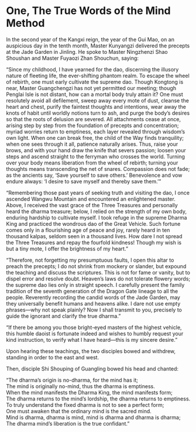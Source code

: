 # One, The True Words of the Mind Method

In the second year of the Kangxi reign, the year of the Gui Mao, on an auspicious day in the tenth month, Master Kunyangzi delivered the precepts at the Jade Garden in Jinling. He spoke to Master Ningzhenzi Shao Shoushan and Master Fuyaozi Zhan Shouchun, saying:

“Since my childhood, I have yearned for the dao, discerning the illusory nature of fleeting life, the ever-shifting phantom realm. To escape the wheel of rebirth, one must early cultivate the supreme dao. Though Kongtong is near, Master Guangchengzi has not yet permitted our meeting; though Penglai Isle is not distant, how can a mortal body truly attain it? One must resolutely avoid all defilement, sweep away every mote of dust, cleanse the heart and chest, purify the faintest thoughts and intentions, wear away the knots of habit until worldly notions turn to ash, and purge the body’s desires so that the roots of delusion are severed. All attachments cease at once, arising step by step from the foundation of precepts and concentration; myriad worries return to emptiness, each layer revealed through wisdom’s own light. When one can break free, the child of the Way finds tranquility; when one sees through it all, patience naturally arises. Thus, raise your brows, and with your hand draw the knife that severs passion; loosen your steps and ascend straight to the ferryman who crosses the world. Turning over your body means liberation from the wheel of rebirth; turning your thoughts means transcending the net of snares. Compassion does not fade; as the ancients say, ‘Save yourself to save others.’ Benevolence and vow endure always: ‘I desire to save myself and thereby save them.’”

“Remembering those past years of seeking truth and visiting the dao, I once ascended Wangwu Mountain and encountered an enlightened master. Above, I received the vast grace of the Three Treasures and personally heard the dharma treasure; below, I relied on the strength of my own body, enduring hardship to cultivate myself. I took refuge in the supreme Dharma King and practiced the wondrous dao of the Great Vehicle. Such fortune comes only in a flourishing age of peace and joy, rarely heard in ten thousand kalpas, seldom seen in a thousand lives. How dare I not spread the Three Treasures and repay the fourfold kindness! Though my wish is but a tiny mote, I offer the brightness of my heart.”

“Therefore, not forgetting my presumptuous faults, I open this altar to preach the precepts; I do not shrink from mockery or slander, but expound the teaching and discuss the scriptures. This is not for fame or vanity, but to dispel error and resolve doubt. Heaven’s laws do not tolerate flowery words; the supreme dao lies only in straight speech. I carefully present the family tradition of the seventh generation of the Dragon Gate lineage to all the people. Reverently recording the candid words of the Jade Garden, may they universally benefit humans and heavens alike. I dare not use empty phrases—why not speak plainly? Now I shall transmit to you, precisely to guide the ignorant and clarify the true dharma.”

“If there be among you those bright-eyed masters of the highest vehicle, this humble daoist is fortunate indeed and wishes to humbly request your kind instruction, to verify what I have heard—this is my sincere desire.”

Upon hearing these teachings, the two disciples bowed and withdrew, standing in order to the east and west.

Then, disciple Shi Shouping of Guangling bowed his head and chanted:

“The dharma’s origin is no-dharma, for the mind has it;  
The mind is originally no-mind, thus the dharma is emptiness.  
When the mind manifests the Dharma King, the mind manifests form;  
The dharma returns to the mind’s lordship, the dharma returns to emptiness.  
To truly understand the fixed dharma is not to see a perfect form;  
One must awaken that the ordinary mind is the sacred mind.  
Mind is dharma, dharma is mind, mind is dharma and dharma is dharma;  
The dharma mind’s liberation is the true confidant.”